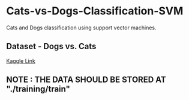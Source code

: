 # Cats-vs-Dogs-Classification-SVM

Cats and Dogs classification using support vector machines.

## Dataset - Dogs vs. Cats
[Kaggle Link](https://www.kaggle.com/c/dogs-vs-cats/data)

## NOTE : THE DATA SHOULD BE STORED AT "./training/train" 
